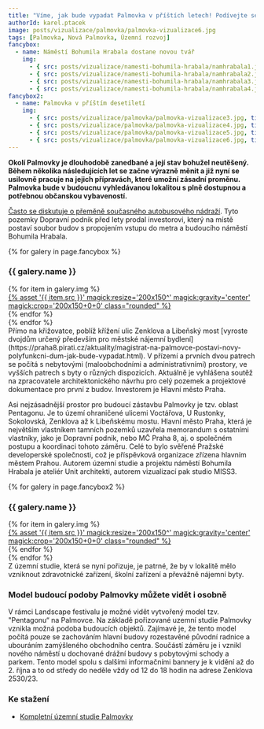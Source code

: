 ```yaml
---
title: "Víme, jak bude vypadat Palmovka v příštích letech! Podívejte se!"
authorId: karel.ptacek
image: posts/vizualizace/palmovka/palmovka-vizualizace6.jpg
tags: [Palmovka, Nová Palmovka, Územní rozvoj]
fancybox:
  - name: Náměstí Bohumila Hrabala dostane novou tvář
    img:
      - { src: posts/vizualizace/namesti-bohumila-hrabala/namhrabala1.jpg, title: Náměstí Bohumila Hrabala dostane novou tvář (vizualizace studio MISS3) }
      - { src: posts/vizualizace/namesti-bohumila-hrabala/namhrabala2.jpg, title: Náměstí Bohumila Hrabala dostane novou tvář (vizualizace studio MISS3) }
      - { src: posts/vizualizace/namesti-bohumila-hrabala/namhrabala3.jpg, title: Náměstí Bohumila Hrabala dostane novou tvář (vizualizace studio MISS3) }
      - { src: posts/vizualizace/namesti-bohumila-hrabala/namhrabala4.jpg, title: Náměstí Bohumila Hrabala dostane novou tvář (vizualizace studio MISS3) }
fancybox2:
  - name: Palmovka v příštím desetiletí
    img:
      - { src: posts/vizualizace/palmovka/palmovka-vizualizace3.jpg, title: Palmovka v příštím desetiletí (vizualizace studio MISS3) }
      - { src: posts/vizualizace/palmovka/palmovka-vizualizace4.jpg, title: Palmovka v příštím desetiletí (vizualizace studio MISS3) }
      - { src: posts/vizualizace/palmovka/palmovka-vizualizace5.jpg, title: Palmovka v příštím desetiletí (vizualizace studio MISS3) }
      - { src: posts/vizualizace/palmovka/palmovka-vizualizace6.jpg, title: Palmovka v příštím desetiletí (vizualizace studio MISS3) }
---
```


**Okolí Palmovky je dlouhodobě zanedbané a její stav bohužel neutěšený. Během několika následujících let se začne výrazně měnit a již nyní se usilovně pracuje na jejich přípravách, které umožní zásadní proměnu. Palmovka bude v budoucnu vyhledávanou lokalitou s plně dostupnou a potřebnou občanskou vybaveností.**

[Často se diskutuje o přeměně současného autobusového nádraží](https://praha8.pirati.cz/aktuality/nove-namesti-bohumila-hrabala-na-palmovce-bude-zelene-moderni-a-hrabalovsky-lidske.html). Tyto pozemky Dopravní podnik před lety prodal investorovi, který na místě postaví soubor budov s propojením vstupu do metra a budoucího náměstí Bohumila Hrabala.

{% for galery in page.fancybox %}
<div class="mt-4">
  <h3>{{ galery.name }}</h3>
  <div class="grid grid-cols-4 gap-4">
  {% for item in galery.img %}
    <div class="">
      <a data-fancybox="gallery" href="{% asset '{{ item.src }}' @path %}" data-caption="{{ item.title }}">{% asset '{{ item.src }}' magick:resize='200x150^' magick:gravity='center' magick:crop='200x150+0+0' class="rounded" %}</a>
    </div>
  {% endfor %}
  </div>
</div>
{% endfor %}
<br />
Přímo na křižovatce, poblíž křížení ulic Zenklova a Libeňský most [vyroste dvojdům určený především pro městské nájemní bydlení](https://praha8.pirati.cz/aktuality/magistrat-na-palmovce-postavi-novy-polyfunkcni-dum-jak-bude-vypadat.html). V přízemí a prvních dvou patrech se počítá s nebytovými (maloobchodními a administrativními) prostory, ve vyšších patrech s byty o různých dispozicích. Aktuálně je vyhlášena soutěž na zpracovatele architektonického návrhu pro celý pozemek a projektové dokumentace pro první z budov. Investorem je Hlavní město Praha. 

Asi nejzásadnější prostor pro budoucí zástavbu Palmovky je tzv. oblast Pentagonu. Je to území ohraničené ulicemi Voctářova, U Rustonky, Sokolovská, Zenklova až k Libeňskému mostu. Hlavní město Praha, která je největším vlastníkem tamních pozemků uzavřela memorandum s ostatními vlastníky, jako je Dopravní podnik, nebo MČ Praha 8, aj. o společném postupu a koordinaci tohoto záměru. Celé to bylo svěřené Pražské developerské společnosti, což je příspěvková organizace zřízena hlavním městem Prahou. Autorem územní studie a projektu náměstí Bohumila Hrabala je ateliér Unit architekti, autorem vizualizací pak studio MISS3.

{% for galery in page.fancybox2 %}
<div class="mt-4">
  <h3>{{ galery.name }}</h3>
  <div class="grid grid-cols-4 gap-4">
  {% for item in galery.img %}
    <div class="">
      <a data-fancybox="gallery" href="{% asset '{{ item.src }}' @path %}" data-caption="{{ item.title }}">{% asset '{{ item.src }}' magick:resize='200x150^' magick:gravity='center' magick:crop='200x150+0+0' class="rounded" %}</a>
    </div>
  {% endfor %}
  </div>
</div>
{% endfor %}
<br />
Z územní studie, která se nyní pořizuje, je patrné, že by v lokalitě mělo vzniknout zdravotnické zařízení, školní zařízení a převážně nájemní byty.

### Model budoucí podoby Palmovky můžete vidět i osobně
V rámci Landscape festivalu je možné vidět vytvořený model tzv. "Pentagonu“ na Palmovce. Na základě pořizované uzemní studie Palmovky vznikla možná podoba budoucích objektů. Zajímavé je, že tento model počítá pouze se zachováním hlavní budovy rozestavěné původní radnice a ubouráním zamýšleného obchodního centra. Součástí záměru je i vznikl nového náměstí u dochované drážní budovy s pobytovými schody a parkem. Tento model spolu s dalšími informačními bannery je k vidění až do 2. října a to od středy do neděle vždy od 12 do 18 hodin na adrese Zenklova 2530/23.

### Ke stažení
- [Kompletní územní studie Palmovky](https://www.praha.eu/jnp/cz/o_meste/magistrat/odbory/odbor_uzemniho_rozvoje/uzemni_planovani/uzemni_studie/studie_porizovane/index.html)

      
     
